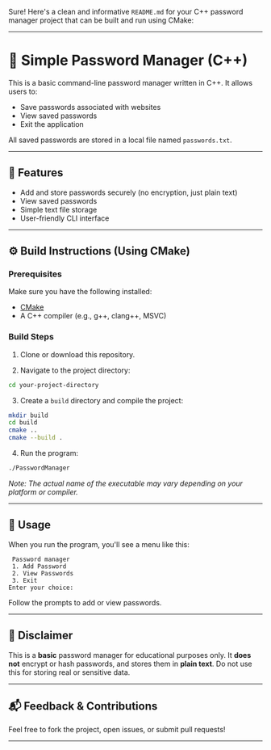 Sure! Here's a clean and informative `README.md` for your C++ password manager project that can be built and run using CMake:

---

# 🔐 Simple Password Manager (C++)

This is a basic command-line password manager written in C++. It allows users to:

- Save passwords associated with websites
- View saved passwords
- Exit the application

All saved passwords are stored in a local file named `passwords.txt`.

---

## 🧱 Features

- Add and store passwords securely (no encryption, just plain text)
- View saved passwords
- Simple text file storage
- User-friendly CLI interface

---

## ⚙️ Build Instructions (Using CMake)

### Prerequisites

Make sure you have the following installed:
- [CMake](https://cmake.org/download/)
- A C++ compiler (e.g., g++, clang++, MSVC)

### Build Steps

1. Clone or download this repository.

2. Navigate to the project directory:

```bash
cd your-project-directory
```

3. Create a `build` directory and compile the project:

```bash
mkdir build
cd build
cmake ..
cmake --build .
```

4. Run the program:

```bash
./PasswordManager
```

_Note: The actual name of the executable may vary depending on your platform or compiler._

---

## 📄 Usage

When you run the program, you'll see a menu like this:

```
 Password manager
 1. Add Password
 2. View Passwords
 3. Exit
Enter your choice:
```

Follow the prompts to add or view passwords.

---


## 🛑 Disclaimer

This is a **basic** password manager for educational purposes only. It **does not** encrypt or hash passwords, and stores them in **plain text**. Do not use this for storing real or sensitive data.

---

## 📬 Feedback & Contributions

Feel free to fork the project, open issues, or submit pull requests!

---
